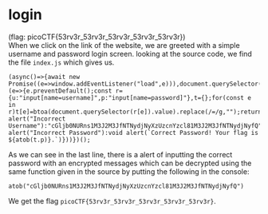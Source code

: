 # login

(flag: picoCTF{53rv3r_53rv3r_53rv3r_53rv3r_53rv3r}) <br/>
When we click on the link of the website, we are greeted with a simple username and password login screen. looking at the source code, we find the file `index.js` which gives us. 
```
(async()=>{await new Promise((e=>window.addEventListener("load",e))),document.querySelector("form").addEventListener("submit",(e=>{e.preventDefault();const r={u:"input[name=username]",p:"input[name=password]"},t={};for(const e in r)t[e]=btoa(document.querySelector(r[e]).value).replace(/=/g,"");return"YWRtaW4"!==t.u?alert("Incorrect Username"):"cGljb0NURns1M3J2M3JfNTNydjNyXzUzcnYzcl81M3J2M3JfNTNydjNyfQ"!==t.p?alert("Incorrect Password"):void alert(`Correct Password! Your flag is ${atob(t.p)}.`)}))})();
```

As we can see in the last line, there is a alert of inputting the correct password with an encrypted messages which can be decrypted using the same function given in the source by putting the following in the console:
```
atob("cGljb0NURns1M3J2M3JfNTNydjNyXzUzcnYzcl81M3J2M3JfNTNydjNyfQ")
```
We get the flag `picoCTF{53rv3r_53rv3r_53rv3r_53rv3r_53rv3r}`.